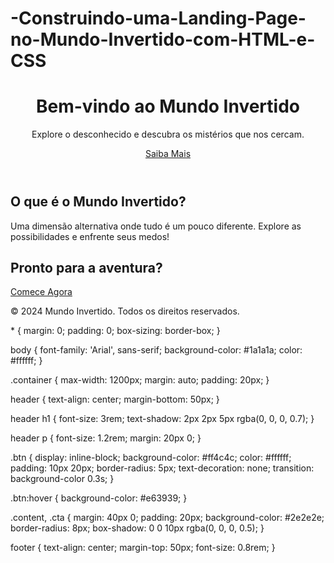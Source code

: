 # -Construindo-uma-Landing-Page-no-Mundo-Invertido-com-HTML-e-CSS
<!DOCTYPE html>
<html lang="pt-BR">
<head>
    <meta charset="UTF-8">
    <meta name="viewport" content="width=device-width, initial-scale=1.0">
    <title>Mundo Invertido - Landing Page</title>
    <link rel="stylesheet" href="styles.css">
</head>
<body>
    <div class="container">
        <header>
            <h1>Bem-vindo ao Mundo Invertido</h1>
            <p>Explore o desconhecido e descubra os mistérios que nos cercam.</p>
            <a href="#cta" class="btn">Saiba Mais</a>
        </header>
        <section class="content">
            <h2>O que é o Mundo Invertido?</h2>
            <p>Uma dimensão alternativa onde tudo é um pouco diferente. Explore as possibilidades e enfrente seus medos!</p>
        </section>
        <section id="cta" class="cta">
            <h2>Pronto para a aventura?</h2>
            <a href="#" class="btn">Comece Agora</a>
        </section>
        <footer>
            <p>&copy; 2024 Mundo Invertido. Todos os direitos reservados.</p>
        </footer>
    </div>
</body>
</html>
* {
    margin: 0;
    padding: 0;
    box-sizing: border-box;
}

body {
    font-family: 'Arial', sans-serif;
    background-color: #1a1a1a;
    color: #ffffff;
}

.container {
    max-width: 1200px;
    margin: auto;
    padding: 20px;
}

header {
    text-align: center;
    margin-bottom: 50px;
}

header h1 {
    font-size: 3rem;
    text-shadow: 2px 2px 5px rgba(0, 0, 0, 0.7);
}

header p {
    font-size: 1.2rem;
    margin: 20px 0;
}

.btn {
    display: inline-block;
    background-color: #ff4c4c;
    color: #ffffff;
    padding: 10px 20px;
    border-radius: 5px;
    text-decoration: none;
    transition: background-color 0.3s;
}

.btn:hover {
    background-color: #e63939;
}

.content, .cta {
    margin: 40px 0;
    padding: 20px;
    background-color: #2e2e2e;
    border-radius: 8px;
    box-shadow: 0 0 10px rgba(0, 0, 0, 0.5);
}

footer {
    text-align: center;
    margin-top: 50px;
    font-size: 0.8rem;
}
